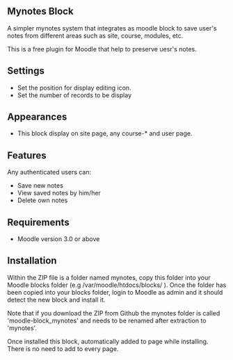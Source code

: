 Mynotes Block
--------------
A simpler mynotes system that integrates as moodle block to save user's notes
from different areas such as site, course, modules, etc.

This is a free plugin for Moodle that help to preserve uesr's notes.

Settings
--------
* Set the position for display editing icon.
* Set the number of records to be display

Appearances
----------------------
* This block display on site page, any course-* and user page.

Features
--------

Any authenticated users can:

* Save new notes
* View saved notes by him/her
* Delete own notes

Requirements
------------

* Moodle version 3.0 or above

Installation
------------

Within the ZIP file is a folder named mynotes, copy this folder into
your Moodle blocks folder (e.g /var/moodle/htdocs/blocks/ ). Once the folder
has been copied into your blocks folder, login to Moodle as admin and it should
detect the new block and install it.

Note that if you download the ZIP from Github the mynotes folder is called
'moodle-block_mynotes' and needs to be renamed after extraction to 'mynotes'.

Once installed this block, automatically added to page while installing. There is no need to add to every page.